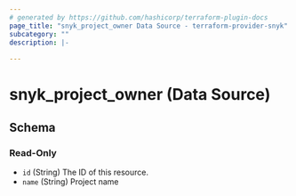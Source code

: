 ```yaml
---
# generated by https://github.com/hashicorp/terraform-plugin-docs
page_title: "snyk_project_owner Data Source - terraform-provider-snyk"
subcategory: ""
description: |-
  
---
```


# snyk_project_owner (Data Source)





<!-- schema generated by tfplugindocs -->
## Schema

### Read-Only

- `id` (String) The ID of this resource.
- `name` (String) Project name


